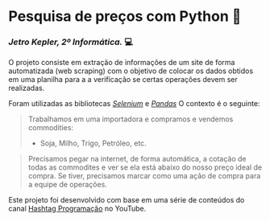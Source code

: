 # Pesquisa de preços com Python 💸

### _Jetro Kepler, 2º Informática._ 💻

O projeto consiste em extração de informações de um site de forma automatizada (web scraping) com o objetivo de colocar os dados obtidos em uma planilha para a a verificação se certas operações devem ser realizadas.

Foram utilizadas as bibliotecas [_Selenium_](https://www.selenium.dev/documentation/) e [_Pandas_](https://pandas.pydata.org/docs/) O contexto é o seguinte:

> Trabalhamos em uma importadora e compramos e vendemos commodities:
> - Soja, Milho, Trigo, Petróleo, etc.

>Precisamos pegar na internet, de forma automática, a cotação de todas as commodites e ver se ela está abaixo do nosso preço ideal de compra. Se tiver, precisamos marcar como uma ação de compra para a equipe de operações.

Este projeto foi desenvolvido com base em uma série de conteúdos do canal [Hashtag Programação](https://www.youtube.com/@HashtagProgramacao) no YouTube.
